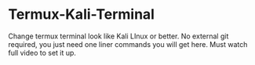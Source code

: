 # Termux-Kali-Terminal
Change termux terminal look like Kali LInux or better. No external git required, you just need one liner commands you will get here. Must watch full video to set it up.
